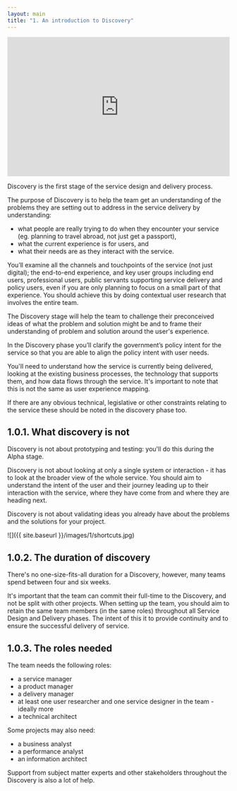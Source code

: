 ```yaml
---
layout: main
title: "1. An introduction to Discovery"
---
```


<iframe class="video" width="100%" height="315" src="https://www.youtube.com/embed/k3DNy06Ddvg" frameborder="0" allowfullscreen></iframe>

Discovery is the first stage of the service design and delivery process.

The purpose of Discovery is to help the team get an understanding of the problems they are setting out to address in the service delivery by understanding:

- what people are really trying to do when they encounter your service (eg. planning to travel abroad, not just get a passport),
- what the current experience is for users, and
- what their needs are as they interact with the service.

You’ll examine all the channels and touchpoints of the service (not just digital); the end-to-end experience, and key user groups including end users, professional users, public servants supporting service delivery and policy users, even if you are only planning to focus on a small part of that experience. You should achieve this by doing contextual user research that involves the entire team.

The Discovery stage will help the team to challenge their preconceived ideas of what the problem and solution might be and to frame their understanding of problem and solution around the user's experience.

In the Discovery phase you’ll clarify the government’s policy intent for the service so that you are able to align the policy intent with user needs.

You'll need to understand how the service is currently being delivered, looking at the existing business processes, the technology that supports them, and how data flows through the service. It's important to note that this is not the same as user experience mapping.

If there are any obvious technical, legislative or other constraints relating to the service these should be noted in the discovery phase too.

## 1.0.1. What discovery is not

Discovery is not about prototyping and testing: you'll do this during the Alpha stage.

Discovery is not about looking at only a single system or interaction - it has to look at the broader view of the whole service. You should aim to understand the intent of the user and their journey leading up to their interaction with the service, where they have come from and where they are heading next.

Discovery is not about validating ideas you already have about the problems and the solutions for your project.

![]({{ site.baseurl }}/images/1/shortcuts.jpg)

## 1.0.2. The duration of discovery

There's no one-size-fits-all duration for a Discovery, however, many teams spend between four and six weeks.

It's important that the team can commit their full-time to the Discovery, and not be split with other projects. When setting up the team, you should aim to retain the same team members (in the same roles) throughout all Service Design and Delivery phases. The intent of this it to provide continuity and to ensure the successful delivery of service.

## 1.0.3. The roles needed

The team needs the following roles:

- a service manager
- a product manager
- a delivery manager
- at least one user researcher and one service designer in the team - ideally more
- a technical architect

Some projects may also need:

- a business analyst
- a performance analyst
- an information architect

Support from subject matter experts and other stakeholders throughout the Discovery is also a lot of help.
